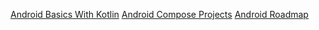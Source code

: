 [Android Basics With Kotlin](Android%20Basics%20With%20Kotlin.md)
[Android Compose Projects](Android%20Compose%20Projects.md)
[Android Roadmap](Android%20Roadmap.md)